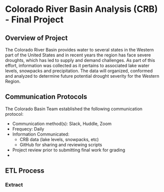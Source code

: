 # Colorado River Basin Analysis (CRB) - Final Project

## Overview of Project
The Colorado River Basin provides water to several states in the Western part of the United States and in recent years the region has face severe droughts, which has led to supply and demand challenges. As part of this effort, information was collected as it pertains to associated lake water levels, snowpacks and precipitation.  The data will organized, conformed and analyzed to determine future potential drought severity for the Western Region.

## Communication Protocols
The Colorado Basin Team established the following communication protocol:
- Communication method(s): Slack, Huddle, Zoom
- Frequecy: Daily
- Information Communicated: 
  - CRB data (lake levels, snowpacks, etc)
  - GitHub for sharing and reviewing scripts
- Project review prior to submitting final work for grading
- 

## ETL Process
### Extract
